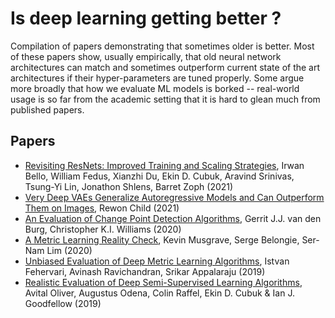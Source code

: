 # Is deep learning getting better ? 

Compilation of papers demonstrating that sometimes older is better.
Most of these papers show, usually empirically, that old neural network architectures can match and sometimes outperform current state of the art architectures if their hyper-parameters are tuned properly.
Some argue more broadly that how we evaluate ML models is borked -- real-world usage is so far from the academic setting that it is hard to glean much from published papers.

## Papers

- [Revisiting ResNets: Improved Training and Scaling Strategies](https://arxiv.org/abs/2103.07579), Irwan Bello, William Fedus, Xianzhi Du, Ekin D. Cubuk, Aravind Srinivas, Tsung-Yi Lin, Jonathon Shlens, Barret Zoph (2021)
- [Very Deep VAEs Generalize Autoregressive Models and Can Outperform Them on Images](https://arxiv.org/abs/2011.10650), Rewon Child (2021)
- [An Evaluation of Change Point Detection Algorithms](https://arxiv.org/abs/2003.06222), Gerrit J.J. van den Burg, Christopher K.I. Williams (2020)
- [A Metric Learning Reality Check](https://arxiv.org/abs/2003.08505v1), Kevin Musgrave, Serge Belongie, Ser-Nam Lim (2020)
- [Unbiased Evaluation of Deep Metric Learning Algorithms](https://arxiv.org/abs/1911.12528), Istvan Fehervari, Avinash Ravichandran, Srikar Appalaraju (2019)
- [Realistic Evaluation of Deep Semi-Supervised Learning Algorithms](https://arxiv.org/abs/1804.09170), Avital Oliver, Augustus Odena, Colin Raffel, Ekin D. Cubuk & Ian J. Goodfellow (2019)
